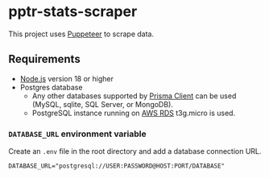 # pptr-stats-scraper

This project uses [Puppeteer](https://pptr.dev/) to scrape data.

## Requirements

- [Node.js](https://nodejs.org/) version 18 or higher
- Postgres database
  - Any other databases supported by [Prisma Client](https://www.prisma.io/client) can be used (MySQL, sqlite, SQL Server, or MongoDB).
  - PostgreSQL instance running on [AWS RDS](https://aws.amazon.com/rds/) t3g.micro is used.

### `DATABASE_URL` environment variable

Create an `.env` file in the root directory and add a database connection URL.

```
DATABASE_URL="postgresql://USER:PASSWORD@HOST:PORT/DATABASE"
```
